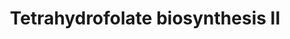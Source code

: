 ---
authors:
- Anwesha
- Eweitz
description: Developed by Gramene.org  Source:[http://plantreactome.gramene.org/ Plant
  Reactome].
last-edited: 2021-05-26
organisms:
- Oryza sativa
redirect_from:
- /index.php/Pathway:WP2998
- /instance/WP2998
schema-jsonld:
- '@context': https://schema.org/
  '@id': https://wikipathways.github.io/pathways/WP2998.html
  '@type': Dataset
  creator:
    '@type': Organization
    name: WikiPathways
  description: Developed by Gramene.org  Source:[http://plantreactome.gramene.org/
    Plant Reactome].
  keywords:
  - ''
  - ABENZ
  - NADPH
  - 4-amino-4-deoxychorismate
  - diphosphate
  - dihydropteroate
  - DHF
  - CRSM
  - THF-L-glutamate
  - 7,8-dihydroneopterin
  - PYR
  - 7,8-dihydropteroate
  - ATP
  - synthase
  - glycolaldehyde
  - (LOC_OS09G27420.1)
  - phosphate
  - H+
  - 3'-triphosphate
  - aldolase
  - ' (LOC_OS04G56710.1)'
  - dihydrofolate
  - PPi
  - diphosphokinase
  - L-Gln
  - NADP+
  - 2-amino-4-hydroxy-6-hydroxymethyldihydropteridine
  - Pi
  - H2O
  - GTP cyclohydrolase I
  - ADP
  - GTP
  - tetrahydrofolate
  - UDP-Glc
  - L-Glu
  - UDP
  - 2-amino-4-hydroxy-6-hydroxymethyl-7,8-dihydropteridine
  - reductase
  - ligase
  - HCOOH
  - formate--tetrahydrofolate
  - THF
  - AMP
  - dihydroneopterin
  license: CC0
  name: Tetrahydrofolate biosynthesis II
seo: CreativeWork
title: Tetrahydrofolate biosynthesis II
wpid: WP2998
---